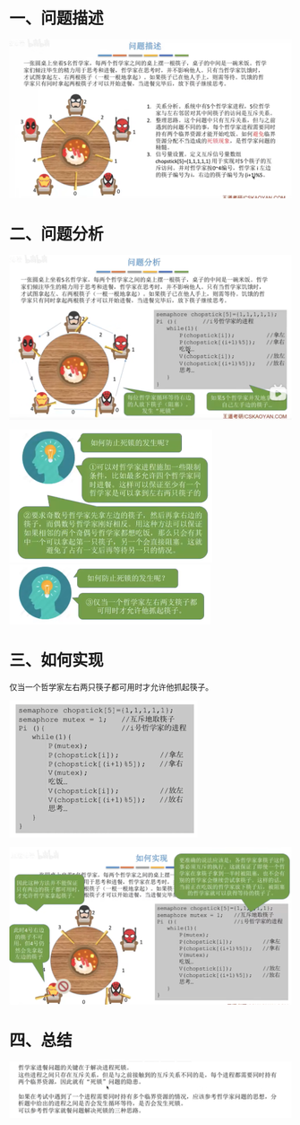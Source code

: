 # 一、问题描述

![image-20231226210853977](15.哲学家进餐问题.assets/image-20231226210853977.png)

# 二、问题分析

![image-20231226212623911](15.哲学家进餐问题.assets/image-20231226212623911.png)

<img src="15.哲学家进餐问题.assets/image-20231226212733016.png" alt="image-20231226212733016" style="zoom:50%;" />

<img src="15.哲学家进餐问题.assets/image-20231226212752318.png" alt="image-20231226212752318" style="zoom:50%;" />

# 三、如何实现

仅当一个哲学家左右两只筷子都可用时才允许他抓起筷子。

<img src="15.哲学家进餐问题.assets/image-20231226212836630.png" alt="image-20231226212836630" style="zoom:50%;" />

![image-20231226213005955](15.哲学家进餐问题.assets/image-20231226213005955.png)

# 四、总结

![image-20231226213057670](15.哲学家进餐问题.assets/image-20231226213057670.png)